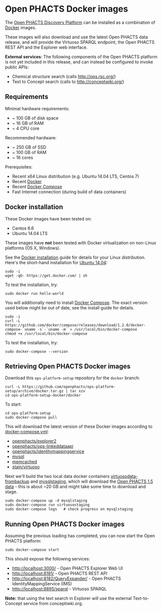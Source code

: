 # Open PHACTS Docker images

The [Open PHACTS Discovery Platform](http://www.openphacts.org/) can be
installed as a combination of [Docker](http://docker.com/) images.

These images will also download and use
the latest Open PHACTS data release, and will provide the
Virtuoso SPARQL endpoint, the Open PHACTS REST API and the
Explorer web interface.

**External services**: The following components of the Open PHACTS platform
is not yet included in this release, and can instead be configured to
invoke public APIs:

- Chemical structure search (calls http://ops.rsc.org/)
- Text to Concept search (calls to http://conceptwiki.org/)

## Requirements

Minimal hardware requirements:
  - ~ 100 GB of disk space
  - ~ 16 GB of RAM
  - ~ 4 CPU core

Recommended hardware:
  - ~ 250 GB of SSD
  - ~ 100 GB of RAM
  - ~ 16 cores

Prerequisites:

  - Recent x64 Linux distribution (e.g. Ubuntu 14.04 LTS, Centos 7)
  - Recent [Docker](https://docs.docker.com/installation/#installation)
  - Recent [Docker Compose](http://docs.docker.com/compose/install/)
  - Fast Internet connection (during build of data containers)


## Docker installation

These Docker images have been tested on:
* Centos 6.6
* Ubuntu 14.04 LTS

These images have **not** been tested with
Docker virtualization on non-Linux platforms (OS X, Windows).

See the
[Docker installation](https://docs.docker.com/installation/#installation)
guide for details for your Linux distribution. Here's the short-hand
installation for [Ubuntu 14.04](https://docs.docker.com/installation/ubuntulinux/):

    sudo -i
    wget -qO- https://get.docker.com/ | sh

To test the installation, try:

    sudo docker run hello-world

You will additionally need to install
[Docker Compose](http://docs.docker.com/compose/install/). The exact version
used below might be out of date, see the install guide for details.

    sudo -i
    curl -L https://github.com/docker/compose/releases/download/1.2.0/docker-compose-`uname -s`-`uname -m` > /usr/local/bin/docker-compose
    chmod +x /usr/local/bin/docker-compose

To test the installation, try:

    sudo docker-compose --version


## Retrieving Open PHACTS Docker images

Download this `ops-platform-setup` repository for the `docker` branch:

    curl -L https://github.com/openphacts/ops-platform-setup/archive/docker.tar.gz | tar xzv
    cd ops-platform-setup-docker/docker

To start:

    cd ops-platform-setup
    sudo docker-compose pull

This will download the latest version of these
Docker images according to [docker-compose.yml](docker-compose.yml):

  * [openphacts/explorer2](https://registry.hub.docker.com/u/openphacts/explorer2/)
  * [openphacts/ops-linkeddataapi](https://registry.hub.docker.com/u/openphacts/ops-linkeddataapi/)
  * [openphacts/identitymappingservice](https://registry.hub.docker.com/u/openphacts/identitymappingservice/)
  * [mysql](https://registry.hub.docker.com/_/mysql/)
  * [memcached](https://registry.hub.docker.com/_/memcached/)
  * [stain/virtuoso](https://registry.hub.docker.com/u/stain/virtuoso/)

Next we'll build the two local data docker containers
[virtuosodata-frombackup](virtuosodata-frombackup) and
[mysqlstaging](mysqlstaging), which will download
the [Open PHACTS 1.5 data](http://data.openphacts.org/1.5/) - this
is about ~20 GB and might take some time to download and stage.

    sudo docker-compose up -d mysqlstaging
    sudo docker-compose run virtuosostaging
    sudo docker-compose logs   # check progress on mysqlstaging


## Running Open PHACTS Docker images

Assuming the previous loading has completed, you can now start
the Open PHACTS platform:

    sudo docker-compose start

This should expose the following services:

  * [http://localhost:3000/](http://localhost:3000/) - Open PHACTS Explorer Web UI  
  * [http://localhost:8181/](http://localhost:8181/) - Open PHACTS REST API
  * [http://localhost:8182/QueryExpander/](http://localhost:8182/QueryExpander/) - Open PHACTS IdentityMappingService (IMS)
  * [http://localhost:8895/sparql](http://localhost:8895/sparql) - Virtuoso SPARQL

**Note:** that using the text search in Explorer will use the
external Text-to-Concept service from conceptiwki.org.
